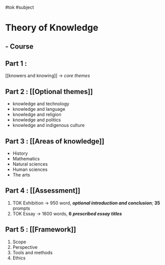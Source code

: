 #tok #subject
# Theory of Knowledge 
## - Course 
## **Part 1 :** 
 [[knowers and knowing]] $\rightarrow$ *core themes* 
## **Part 2 :** [[Optional themes]] 
- knowledge and technology
- knowledge and language
- knowledge and religion
- knowledge and politics
- knowledge and indigenous culture
## **Part 3 :** [[Areas of knowledge]] 
- History 
- Mathematics 
- Natural sciences 
- Human sciences
- The arts 
## **Part 4 :** [[Assessment]]
1. TOK Exhibition $\rightarrow$ 950 word, ***optional introduction and conclusion***; __35__ prompts
2. TOK Essay $\rightarrow$ 1600 words, __6__ ***prescribed essay titles*** 
## **Part 5 :** [[Framework]] 
1. Scope
2. Perspective
3. Tools and methods
4. Ethics
 